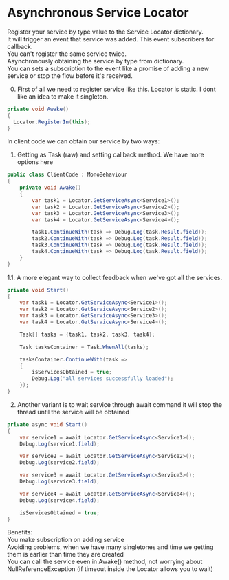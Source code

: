 # Asynchronous Service Locator
Register your service by type value to the Service Locator dictionary.<br />
It will trigger an event that service was added. This event subscribers for callback.<br />
You can't register the same service twice.<br />
Asynchronously obtaining the service by type from dictionary.<br />
You can sets a subscription to the event like a promise of adding a new service or stop the flow before it's received.<br />

0. First of all we need to register service like this. Locator is static. I dont like an idea to make it singleton.
```csharp
private void Awake()
{
  Locator.RegisterIn(this);
}
```

In client code we can obtain our service by two ways:<br />
1. Getting as Task (raw) and setting callback method. We have more options here
```csharp
public class ClientCode : MonoBehaviour
{
    private void Awake()
    {
        var task1 = Locator.GetServiceAsync<Service1>();
        var task2 = Locator.GetServiceAsync<Service2>();
        var task3 = Locator.GetServiceAsync<Service3>();
        var task4 = Locator.GetServiceAsync<Service4>();

        task1.ContinueWith(task => Debug.Log(task.Result.field));
        task2.ContinueWith(task => Debug.Log(task.Result.field));
        task3.ContinueWith(task => Debug.Log(task.Result.field));
        task4.ContinueWith(task => Debug.Log(task.Result.field));
    }
}

```
   1.1. A more elegant way to collect feedback when we've got all the services.
```csharp
private void Start()
{
    var task1 = Locator.GetServiceAsync<Service1>();
    var task2 = Locator.GetServiceAsync<Service2>();
    var task3 = Locator.GetServiceAsync<Service3>();
    var task4 = Locator.GetServiceAsync<Service4>();

    Task[] tasks = {task1, task2, task3, task4};

    Task tasksContainer = Task.WhenAll(tasks);

    tasksContainer.ContinueWith(task =>
    {
        isServicesObtained = true;
        Debug.Log("all services successfully loaded");
    });
}
```
2. Another variant is to wait service through await command
it will stop the thread until the service will be obtained
```csharp
private async void Start()
{
    var service1 = await Locator.GetServiceAsync<Service1>();
    Debug.Log(service1.field);

    var service2 = await Locator.GetServiceAsync<Service2>();
    Debug.Log(service2.field);

    var service3 = await Locator.GetServiceAsync<Service3>();
    Debug.Log(service3.field);

    var service4 = await Locator.GetServiceAsync<Service4>();
    Debug.Log(service4.field);

    isServicesObtained = true;
}
```

Benefits:<br />
  You make subscription on adding service<br />
  Avoiding problems, when we have many singletones and time we getting them is earlier than time they are created<br />
  You can call the service even in Awake() method, not worrying about NullReferenceException (if timeout inside the Locator allows you to wait)

